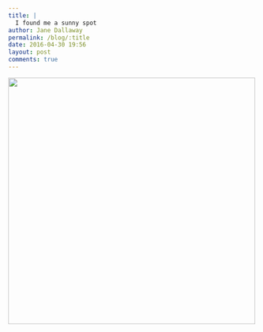 ```yaml
---
title: |
  I found me a sunny spot
author: Jane Dallaway
permalink: /blog/:title
date: 2016-04-30 19:56
layout: post
comments: true
---
```


<div><a href="//static.skitters.dallaway.com/tp_IMG_8210.JPG"><img src="//static.skitters.dallaway.com/tp_thumb_IMG_8210.JPG" width="500" height="500"/></a></div>



  

      
